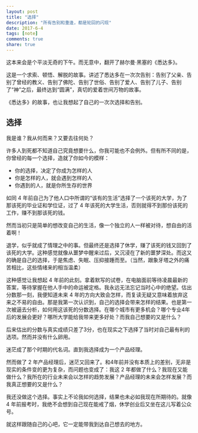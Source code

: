 ```yaml
---
layout: post
title: "选择"
description: "所有告别和重逢，都是轮回的闪现"
date: 2017-6-4
tags: [note]
comments: true
share: true
---
```


这本来会是个平淡无奇的下午。而无意中，翻开了赫尔曼·黑塞的《悉达多》。

这是一个求索、顿悟、解脱的故事。讲述了悉达多在一次次告别：告别了父亲、告别了曾经的教义、告别了佛陀、告别了世俗、告别了爱人、告别了儿子、告别了“神”之后，最终达到“圆满”，真切的爱着世间万物的故事。

《悉达多》的故事，也让我想起了自己的一次次选择和告别。


## 选择

我是谁？我从何而来？又要去往何处？

许多人到死都不知道自己究竟想要什么，你我可能也不会例外。但有所不同的是，你曾经的每一个选择，造就了你如今的模样：

* 你的选择，决定了你成为怎样的人
* 你是怎样的人，就会遇到怎样的人
* 你遇到的人，就是你所生存的世界

如同 4 年前自己为了他人口中所谓的“该有的生活”选择了一个该死的大学，为了那该死的毕业证和学位证，过了 4 年该死的大学生活，否则就得不到那份该死的工作，赚不到那该死的钱。

然而当初只是简单的想改变自己的生活，像一个独立的人一样被对待，想自由的活着啊！

退学，似乎就成了情理之中的事。但最终还是选择了休学，赚了该死的钱又回到了该死的大学。这种感觉就像从噩梦中醒来过后，又沉浸在了新的噩梦深处。而这又的确是自己的选择，于是焦虑、失眠、压抑接踵而至。（当然，跟象牙塔之外的痛苦相比，这些情绪来的相当温柔）

这种感觉让我想起 4 年前的此刻。拿着默写的试卷，在电脑面前等待凌晨最新的答案，等待掌握在他人手中的命运被定格。我永远无法忘记当时心中的绝望。估出分数那一刻，我便知道未来 4 年的方向大致会怎样，而复读无疑又意味着放弃这来之不易的自由。那是我第一次认识到，自己的选择会带来怎样的结果。也是第一次被逼去分析，如何用这该死的分数选择。在哪个城市有更多机会？哪个专业4年后的发展会更好？哪所大学能给我带来更多好处？而我自己想要的又是什么？

后来估出的分数与真实成绩只差了3分，也在现实之下选择了当时对自己最有利的选项。然而并没有什么卵用。

迷茫成了那个时期的代名词。直到我选择成为一个产品经理。

然而做了 2 年产品经理后，迷茫又回来了。和4年前并没有本质上的差别，无非是现实的条件变的更为复杂，而问题也变成了：我这 2 年都做了什么？我现在又能做什么？我所在的行业未来会以怎样的趋势发展？产品经理的未来会怎样发展？而我真正想要的又是什么？

我还没做这个选择。事实上不论我如何选择，结果也未必如我现在所期待的。就像 4 年前报考时，我绝不会想到自己现在能戒了烟，休学创业后又坐在这儿写着公众号。

就这样跟随自己的心吧，它一定能带我到达自己想去的地方。



